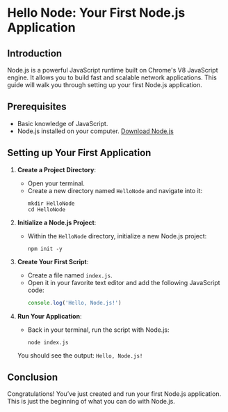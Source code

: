 # Hello Node: Your First Node.js Application

## Introduction

Node.js is a powerful JavaScript runtime built on Chrome's V8 JavaScript engine. It allows you to build fast and scalable network applications. This guide will walk you through setting up your first Node.js application.

## Prerequisites

- Basic knowledge of JavaScript.
- Node.js installed on your computer. [Download Node.js](https://nodejs.org/)

## Setting up Your First Application

1. **Create a Project Directory**:

   - Open your terminal.
   - Create a new directory named `HelloNode` and navigate into it:
     ```
     mkdir HelloNode
     cd HelloNode
     ```

2. **Initialize a Node.js Project**:

   - Within the `HelloNode` directory, initialize a new Node.js project:
     ```
     npm init -y
     ```

3. **Create Your First Script**:

   - Create a file named `index.js`.
   - Open it in your favorite text editor and add the following JavaScript code:
     ```javascript
     console.log('Hello, Node.js!')
     ```

4. **Run Your Application**:

   - Back in your terminal, run the script with Node.js:
     ```
     node index.js
     ```

   You should see the output: `Hello, Node.js!`

## Conclusion

Congratulations! You’ve just created and run your first Node.js application. This is just the beginning of what you can do with Node.js.
